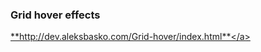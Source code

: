 <h3>Grid hover effects</h3>

<a href="http://dev.aleksbasko.com/Grid-hover/index.html">**http://dev.aleksbasko.com/Grid-hover/index.html**</a>